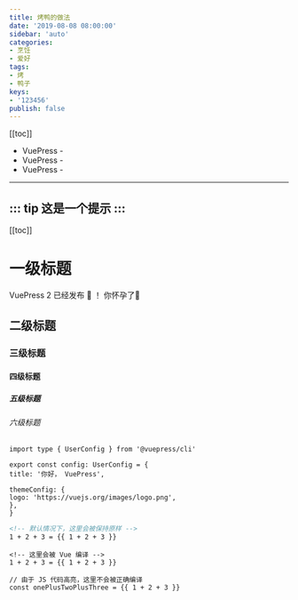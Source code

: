 ```yaml
---
title: 烤鸭的做法
date: '2019-08-08 08:00:00'
sidebar: 'auto'
categories:
- 烹饪
- 爱好
tags:
- 烤
- 鸭子
keys:
- '123456'
publish: false
---
```

[[toc]]
- VuePress - <Badge type="tip" text="v2" vertical="top" />
- VuePress - <Badge type="warning" text="v2" vertical="middle" />
- VuePress - <Badge type="danger" text="v2" vertical="bottom" />
---
::: tip
这是一个提示
:::
---
[[toc]]
# 一级标题
VuePress 2 已经发布 :tada: ！
你怀孕了:pregnant_woman:
## 二级标题
### 三级标题
#### 四级标题
##### 五级标题
###### 六级标题
```ts{1,6-8}
import type { UserConfig } from '@vuepress/cli'

export const config: UserConfig = {
title: '你好， VuePress',

themeConfig: {
logo: 'https://vuejs.org/images/logo.png',
},
}
```
```md
<!-- 默认情况下，这里会被保持原样 -->
1 + 2 + 3 = {{ 1 + 2 + 3 }}
```

```md:no-v-pre
<!-- 这里会被 Vue 编译 -->
1 + 2 + 3 = {{ 1 + 2 + 3 }}
```

```js:no-v-pre
// 由于 JS 代码高亮，这里不会被正确编译
const onePlusTwoPlusThree = {{ 1 + 2 + 3 }}
```


